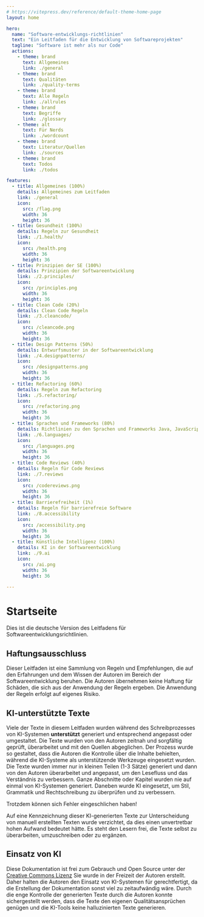 ```yaml
---
# https://vitepress.dev/reference/default-theme-home-page
layout: home

hero:
  name: "Software-entwicklungs-richtlinien"
  text: "Ein Leitfaden für die Entwicklung von Softwareprojekten"
  tagline: "Software ist mehr als nur Code"
  actions:
    - theme: brand
      text: Allgemeines
      link: ./general
    - theme: brand
      text: Qualitäten
      link: ./quality-terms
    - theme: brand
      text: Alle Regeln
      link: ./allrules
    - theme: brand
      text: Begriffe
      link: ./glossary
    - theme: alt
      text: Für Nerds
      link: ./wordcount
    - theme: brand
      text: Literatur/Quellen
      link: ./sources
    - theme: brand
      text: Todos
      link: ./todos

features:
  - title: Allgemeines (100%)
    details: Allgemeines zum Leitfaden
    link: ./general
    icon:
      src: /flag.png
      width: 36
      height: 36
  - title: Gesundheit (100%)
    details: Regeln zur Gesundheit
    link: ./1.health/
    icon:
      src: /health.png
      width: 36
      height: 36
  - title: Prinzipien der SE (100%)
    details: Prinzipien der Softwareentwicklung
    link: ./2.principles/
    icon:
      src: /principles.png
      width: 36
      height: 36
  - title: Clean Code (20%)
    details: Clean Code Regeln
    link: ./3.cleancode/
    icon:
      src: /cleancode.png
      width: 36
      height: 36
  - title: Design Patterns (50%)
    details: Entwurfsmuster in der Softwareentwicklung
    link: ./4.designpatterns/
    icon:
      src: /designpatterns.png
      width: 36
      height: 36
  - title: Refactoring (60%)
    details: Regeln zum Refactoring
    link: ./5.refactoring/
    icon:
      src: /refactoring.png
      width: 36
      height: 36
  - title: Sprachen und Frameworks (80%)
    details: Richtlinien zu den Sprachen und Frameworks Java, JavaScript, Vue
    link: ./6.languages/
    icon:
      src: /languages.png
      width: 36
      height: 36
  - title: Code Reviews (40%)
    details: Regeln für Code Reviews
    link: ./7.reviews
    icon:
      src: /codereviews.png
      width: 36
      height: 36
  - title: Barrierefreiheit (1%)
    details: Regeln für barrierefreie Software
    link: ./8.accessibility
    icon:
      src: /accessibility.png
      width: 36
      height: 36
  - title: Künstliche Intelligenz (100%)
    details: KI in der Softwareentwicklung
    link: ./9.ai
    icon:
      src: /ai.png
      width: 36
      height: 36

---
```



# Startseite

Dies ist die deutsche Version des Leitfadens für Softwareentwicklungsrichtlinien.

## Haftungsausschluss

Dieser Leitfaden ist eine Sammlung von Regeln und Empfehlungen, die auf den Erfahrungen und dem Wissen der Autoren im Bereich der Softwareentwicklung beruhen.
Die Autoren übernehmen keine Haftung für Schäden, die sich aus der Anwendung der Regeln ergeben.
Die Anwendung der Regeln erfolgt auf eigenes Risiko.

## KI-unterstützte Texte

Viele der Texte in diesem Leitfaden wurden während des Schreibprozesses von KI-Systemen **unterstützt** generiert und entsprechend angepasst oder umgestaltet.
Die Texte wurden von den Autoren zeitnah und sorgfältig geprüft, überarbeitet und mit den Quellen abgeglichen.
Der Prozess wurde so gestaltet, dass die Autoren die Kontrolle über die Inhalte behielten, während die KI-Systeme als unterstützende Werkzeuge eingesetzt wurden.
Die Texte wurden immer nur in kleinen Teilen (1-3 Sätze) generiert und dann von den Autoren überarbeitet und angepasst, um den Lesefluss und das Verständnis zu verbessern.
Ganze Abschnitte oder Kapitel wurden nie auf einmal von KI-Systemen generiert.
Daneben wurde KI eingesetzt, um Stil, Grammatik und Rechtschreibung zu überprüfen und zu verbessern.

Trotzdem können sich Fehler eingeschlichen haben!

Auf eine Kennzeichnung dieser KI-generierten Texte zur Unterscheidung von manuell erstellten Texten wurde verzichtet, da dies einen unvertretbar hohen Aufwand bedeutet hätte.
Es steht den Lesern frei, die Texte selbst zu überarbeiten, umzuschreiben oder zu ergänzen.

## Einsatz von KI

Diese Dokumentation ist frei zum Gebrauch und Open Source unter der [Creative Commons Lizenz](../index#lizenz)
Sie wurde in der Freizeit der Autoren erstellt.
Daher halten die Autoren den Einsatz von KI-Systemen für gerechtfertigt, da die Erstellung der Dokumentation sonst viel zu zeitaufwändig wäre.
Durch die enge Kontrolle der generierten Texte durch die Autoren konnte sichergestellt werden, dass die Texte den eigenen Qualitätsansprüchen genügen und die KI-Tools keine halluzinierten Texte generieren.
